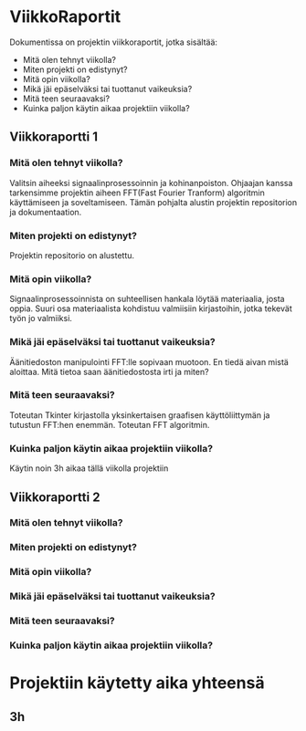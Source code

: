 # ViikkoRaportit
Dokumentissa on projektin viikkoraportit, jotka sisältää:
- Mitä olen tehnyt viikolla?
- Miten projekti on edistynyt?
- Mitä opin viikolla?
- Mikä jäi epäselväksi tai tuottanut vaikeuksia?
- Mitä teen seuraavaksi?
- Kuinka paljon käytin aikaa projektiin viikolla?

## Viikkoraportti 1
### Mitä olen tehnyt viikolla?
Valitsin aiheeksi signaalinprosessoinnin ja kohinanpoiston. Ohjaajan kanssa tarkensimme projektin aiheen FFT(Fast Fourier Tranform) algoritmin käyttämiseen ja soveltamiseen.
Tämän pohjalta alustin projektin repositorion ja dokumentaation.
### Miten projekti on edistynyt?
Projektin repositorio on alustettu.
### Mitä opin viikolla?
Signaalinprosessoinnista on suhteellisen hankala löytää materiaalia, josta oppia.
Suuri osa materiaalista kohdistuu valmiisiin kirjastoihin, jotka tekevät työn jo valmiiksi.
### Mikä jäi epäselväksi tai tuottanut vaikeuksia?
Äänitiedoston manipulointi FFT:lle sopivaan muotoon. En tiedä aivan mistä aloittaa. Mitä tietoa saan äänitiedostosta irti ja miten?

### Mitä teen seuraavaksi?
Toteutan Tkinter kirjastolla yksinkertaisen graafisen käyttöliittymän ja tutustun FFT:hen enemmän. Toteutan FFT algoritmin. 
### Kuinka paljon käytin aikaa projektiin viikolla?
Käytin noin 3h aikaa tällä viikolla projektiin

## Viikkoraportti 2
### Mitä olen tehnyt viikolla?

### Miten projekti on edistynyt?

### Mitä opin viikolla?

### Mikä jäi epäselväksi tai tuottanut vaikeuksia?

### Mitä teen seuraavaksi?

### Kuinka paljon käytin aikaa projektiin viikolla?


# Projektiin käytetty aika yhteensä
## 3h
<!--
## Viikkoraportti pohja
### Mitä olen tehnyt viikolla?

### Miten projekti on edistynyt?

### Mitä opin viikolla?

### Mikä jäi epäselväksi tai tuottanut vaikeuksia?

### Mitä teen seuraavaksi?

### Kuinka paljon käytin aikaa projektiin viikolla?
-->

